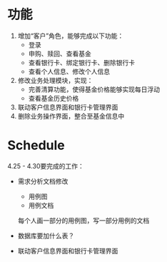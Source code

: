 # 功能

1. 增加“客户”角色，能够完成以下功能：
   - 登录
   - 申购、赎回、查看基金
   - 查看银行卡、绑定银行卡、删除银行卡
   - 查看个人信息、修改个人信息
2. 修改业务处理模块，实现：
   - 完善清算功能，使得基金价格能够实现每日浮动
   - 查看基金历史价格
3. 联动客户信息界面和银行卡管理界面
4. 删除业务操作界面，整合至基金信息中

# Schedule

4.25 - 4.30要完成的工作：

- 需求分析文档修改

  - 用例图
  - 用例文档

  每个人画一部分的用例图，写一部分用例的文档

- 数据库要加什么表？

- 联动客户信息界面和银行卡管理界面



 
